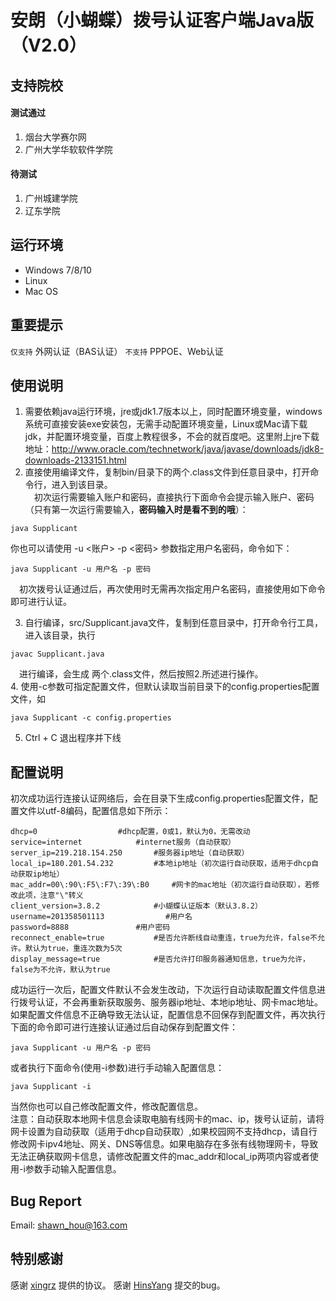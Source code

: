 # 安朗（小蝴蝶）拨号认证客户端Java版（V2.0）
## 支持院校
#### 测试通过
1. 烟台大学赛尔网
2. 广州大学华软软件学院

#### 待测试
1. 广州城建学院
2. 辽东学院

## 运行环境
- Windows 7/8/10
- Linux
- Mac OS

## 重要提示
`仅支持` 外网认证（BAS认证）
`不支持` PPPOE、Web认证

## 使用说明
1. 需要依赖java运行环境，jre或jdk1.7版本以上，同时配置环境变量，windows系统可直接安装exe安装包，无需手动配置环境变量，Linux或Mac请下载jdk，并配置环境变量，百度上教程很多，不会的就百度吧。这里附上jre下载地址：http://www.oracle.com/technetwork/java/javase/downloads/jdk8-downloads-2133151.html<br>
2. 直接使用编译文件，复制bin/目录下的两个.class文件到任意目录中，打开命令行，进入到该目录。<br>
　初次运行需要输入账户和密码，直接执行下面命令会提示输入账户、密码（只有第一次运行需要输入，**密码输入时是看不到的哦**）：
 ```
 java Supplicant 
 ```
 你也可以请使用 -u <账户> -p <密码> 参数指定用户名密码，命令如下：
 ```
 java Supplicant -u 用户名 -p 密码
 ```
　初次拨号认证通过后，再次使用时无需再次指定用户名密码，直接使用如下命令即可进行认证。

3. 自行编译，src/Supplicant.java文件，复制到任意目录中，打开命令行工具，进入该目录，执行 
 ```
 javac Supplicant.java 
 ```
　进行编译，会生成 两个.class文件，然后按照2.所述进行操作。<br>
4. 使用-c参数可指定配置文件，但默认读取当前目录下的config.properties配置文件，如
 ```
 java Supplicant -c config.properties
 ```
5. Ctrl + C 退出程序并下线

## 配置说明
初次成功运行连接认证网络后，会在目录下生成config.properties配置文件，配置文件以utf-8编码，配置信息如下所示：<br>
```
dhcp=0					#dhcp配置，0或1，默认为0，无需改动
service=internet			#internet服务（自动获取）
server_ip=219.218.154.250		#服务器ip地址（自动获取）
local_ip=180.201.54.232			#本地ip地址（初次运行自动获取，适用于dhcp自动获取ip地址）
mac_addr=00\:90\:F5\:F7\:39\:B0		#网卡的mac地址（初次运行自动获取），若修改此项，注意"\"转义
client_version=3.8.2			#小蝴蝶认证版本（默认3.8.2）
username=201358501113　　　　		#用户名
password=8888				#用户密码
reconnect_enable=true			#是否允许断线自动重连，true为允许，false不允许。默认为true，重连次数为5次
display_message=true			#是否允许打印服务器通知信息，true为允许，false为不允许，默认为true
```
成功运行一次后，配置文件默认不会发生改动，下次运行自动读取配置文件信息进行拨号认证，不会再重新获取服务、服务器ip地址、本地ip地址、网卡mac地址。如果配置文件信息不正确导致无法认证，配置信息不回保存到配置文件，再次执行下面的命令即可进行连接认证通过后自动保存到配置文件：
```
java Supplicant -u 用户名 -p 密码 
```
或者执行下面命令(使用-i参数)进行手动输入配置信息：
```
java Supplicant -i
```
当然你也可以自己修改配置文件，修改配置信息。<br>
注意：自动获取本地网卡信息会读取电脑有线网卡的mac、ip，拨号认证前，请将网卡设置为自动获取（适用于dhcp自动获取）,如果校园网不支持dhcp，请自行修改网卡ipv4地址、网关、DNS等信息。如果电脑存在多张有线物理网卡，导致无法正确获取网卡信息，请修改配置文件的mac_addr和local_ip两项内容或者使用-i参数手动输入配置信息。<br>

## Bug Report
Email: shawn_hou@163.com

## 特别感谢
感谢 [xingrz](https://github.com/xingrz/swiftz-protocal "xingrz/swiftz-protocal") 提供的协议。
感谢 [HinsYang](https://github.com/HinsYang "HinsYang's GitHub") 提交的bug。